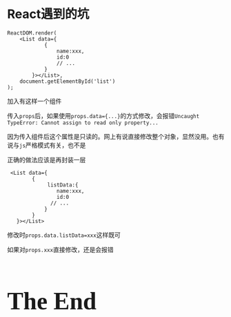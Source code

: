 # React遇到的坑

```tsx
ReactDOM.render(
    <List data={
            {
                name:xxx,
                id:0
                // ...
            }
        }></List>,
    document.getElementById('list')
);
```

加入有这样一个组件

传入`props`后，如果使用`props.data={...}`的方式修改，会报错`Uncaught TypeError: Cannot assign to read only property...`

因为传入组件后这个属性是只读的。网上有说直接修改整个对象，显然没用。也有说与`js`严格模式有关，也不是

正确的做法应该是再封装一层

```tsx
 <List data={
        {
             listData:{
                name:xxx,
                id:0
              // ...
            }
        }
   }></List>
```

修改时`props.data.listData=xxx`这样既可

如果对`props.xxx`直接修改，还是会报错

<h1 title="完蛋喽
天坑" style="font-family: 'Kunstler Script','Palace Script MT','Brush Script MT';font-size: 4em;font-weight: bolder;">The End</h1>

